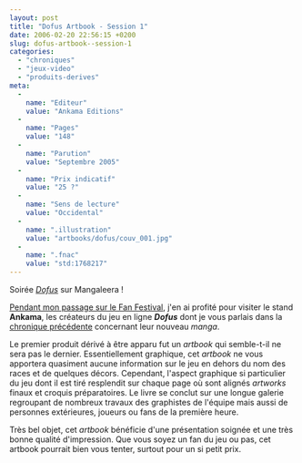 ```yaml
---
layout: post
title: "Dofus Artbook - Session 1"
date: 2006-02-20 22:56:15 +0200
slug: dofus-artbook--session-1
categories:
  - "chroniques"
  - "jeux-video"
  - "produits-derives"
meta:
  -
    name: "Editeur"
    value: "Ankama Editions"
  -
    name: "Pages"
    value: "148"
  -
    name: "Parution"
    value: "Septembre 2005"
  -
    name: "Prix indicatif"
    value: "25 ?"
  -
    name: "Sens de lecture"
    value: "Occidental"
  -
    name: ".illustration"
    value: "artbooks/dofus/couv_001.jpg"
  -
    name: ".fnac"
    value: "std:1768217"
---
```


Soirée [_Dofus_](http://www.dofus.com) sur Mangaleera !

[Pendant mon passage sur le Fan Festival](fan-festival-%e2%80%93-cannes-2006), j'en ai profité pour visiter le stand **Ankama**, les créateurs du jeu en ligne **_Dofus_** dont je vous parlais dans la [chronique précédente](dofus-%e2%80%93-vol-1) concernant leur nouveau _manga_.

Le premier produit dérivé à être apparu fut un _artbook_ qui semble-t-il ne sera pas le dernier. Essentiellement graphique, cet _artbook_ ne vous apportera quasiment aucune information sur le jeu en dehors du nom des races et de quelques décors. Cependant, l'aspect graphique si particulier du jeu dont il est tiré resplendit sur chaque page où sont alignés _artworks_ finaux et croquis préparatoires. Le livre se conclut sur une longue galerie regroupant de nombreux travaux des graphistes de l'équipe mais aussi de personnes extérieures, joueurs ou fans de la première heure.

Très bel objet, cet _artbook_ bénéficie d'une présentation soignée et une très bonne qualité d'impression. Que vous soyez un fan du jeu ou pas, cet artbook pourrait bien vous tenter, surtout pour un si petit prix.